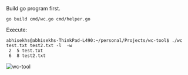 Build go program first.

```console
go build cmd/wc.go cmd/helper.go
```
Execute:

```console
abhisekhs@abhisekhs-ThinkPad-L490:~/personal/Projects/wc-tool$ ./wc test.txt test2.txt -l  -w
 2  5 test.txt
 6  8 test2.txt

```

![wc-tool](https://github.com/abhi11210646/wc-tool/assets/16542492/a39a1ff9-40b5-4a06-a9be-32ee4a49d5be)
